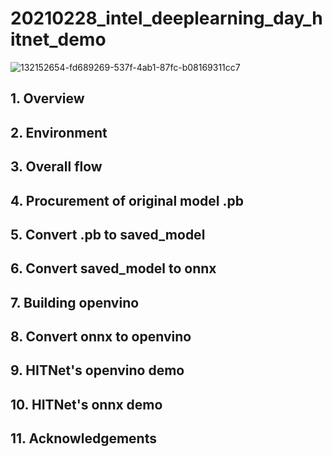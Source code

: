# 20210228_intel_deeplearning_day_hitnet_demo
![132152654-fd689269-537f-4ab1-87fc-b08169311cc7](https://user-images.githubusercontent.com/33194443/153523403-afd059d7-6c5b-496e-a418-4b432e2e0f58.gif)

## 1. Overview
## 2. Environment
## 3. Overall flow
## 4. Procurement of original model .pb
## 5. Convert .pb to saved_model
## 6. Convert saved_model to onnx
## 7. Building openvino
## 8. Convert onnx to openvino
## 9. HITNet's openvino demo
## 10. HITNet's onnx demo
## 11. Acknowledgements

